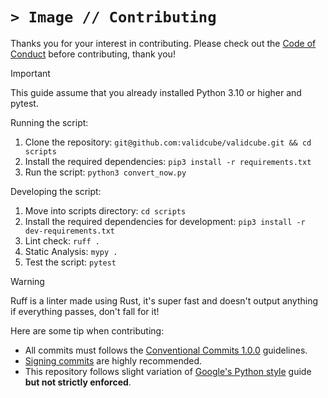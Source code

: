 # `> Image // Contributing`
Thanks you for your interest in contributing. Please check out the [Code of Conduct](CODE_OF_CONDUCT.md) before contributing, thank you!

> [!IMPORTANT]  
> This guide assume that you already installed Python 3.10 or higher and pytest.

Running the script:

1. Clone the repository: `git@github.com:validcube/validcube.git && cd scripts`
2. Install the required dependencies: `pip3 install -r requirements.txt`
3. Run the script: `python3 convert_now.py`

Developing the script:

1. Move into scripts directory: `cd scripts`
2. Install the required dependencies for development: `pip3 install -r dev-requirements.txt`
3. Lint check: `ruff .`
4. Static Analysis: `mypy .`
5. Test the script: `pytest`

> [!WARNING]  
> Ruff is a linter made using Rust, it's super fast and doesn't output anything if everything passes, don't fall for it!

Here are some tip when contributing:

- All commits must follows the [Conventional Commits 1.0.0](https://www.conventionalcommits.org/en/v1.0.0/) guidelines.
- [Signing commits](https://docs.github.com/en/authentication/managing-commit-signature-verification/signing-commits) are highly recommended.
- This repository follows slight variation of [Google's Python style](https://google.github.io/styleguide/pyguide.html) guide **but not strictly enforced**.
